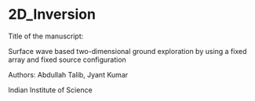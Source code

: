 # 2D_Inversion
Title of the manuscript:

Surface wave based two-dimensional ground exploration by using a fixed array and fixed source configuration

Authors:
Abdullah Talib, Jyant Kumar

Indian Institute of Science
